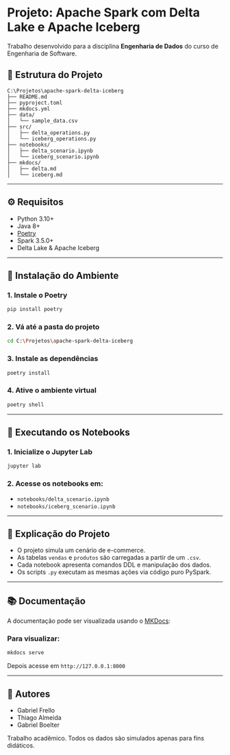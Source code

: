 # Projeto: Apache Spark com Delta Lake e Apache Iceberg

Trabalho desenvolvido para a disciplina **Engenharia de Dados** do curso de Engenharia de Software.

## 📁 Estrutura do Projeto

```
C:\Projetos\apache-spark-delta-iceberg
├── README.md
├── pyproject.toml
├── mkdocs.yml
├── data/
│   └── sample_data.csv
├── src/
│   ├── delta_operations.py
│   └── iceberg_operations.py
├── notebooks/
│   ├── delta_scenario.ipynb
│   └── iceberg_scenario.ipynb
├── mkdocs/
│   ├── delta.md
│   └── iceberg.md
```

---

## ⚙️ Requisitos

- Python 3.10+
- Java 8+
- [Poetry](https://python-poetry.org/docs/#installation)
- Spark 3.5.0+
- Delta Lake & Apache Iceberg

---

## 🧪 Instalação do Ambiente

### 1. Instale o Poetry
```bash
pip install poetry
```

### 2. Vá até a pasta do projeto
```bash
cd C:\Projetos\apache-spark-delta-iceberg
```

### 3. Instale as dependências
```bash
poetry install
```

### 4. Ative o ambiente virtual
```bash
poetry shell
```

---

## 🚀 Executando os Notebooks

### 1. Inicialize o Jupyter Lab
```bash
jupyter lab
```

### 2. Acesse os notebooks em:
- `notebooks/delta_scenario.ipynb`
- `notebooks/iceberg_scenario.ipynb`

---

## 🧾 Explicação do Projeto

- O projeto simula um cenário de e-commerce.
- As tabelas `vendas` e `produtos` são carregadas a partir de um `.csv`.
- Cada notebook apresenta comandos DDL e manipulação dos dados.
- Os scripts `.py` executam as mesmas ações via código puro PySpark.

---

## 📚 Documentação

A documentação pode ser visualizada usando o [MKDocs](https://www.mkdocs.org/):

### Para visualizar:
```bash
mkdocs serve
```

Depois acesse em `http://127.0.0.1:8000`

---

## 👥 Autores

- Gabriel Frello
- Thiago Almeida
- Gabriel Boelter

Trabalho acadêmico. Todos os dados são simulados apenas para fins didáticos.
